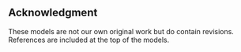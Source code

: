 ## Acknowledgment

These models are not our own original work but do contain revisions. References are included at the top of the models.


